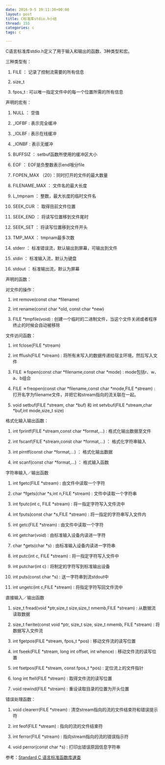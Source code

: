```yaml
---
date: 2016-9-5 19:11:30+00:00
layout: post
title: C标准库stdio.h小结
thread: 155
categories: c
tags: c

---
```


C语言标准库stdio.h定义了用于输入和输出的函数、3种类型和宏。

三种类型有：

1. FILE ： 记录了控制流需要的所有信息

2. size_t 

3. fpos_t : 可以唯一指定文件中的每一个位置所需的所有信息

声明的宏有：

1. NULL ： 空值

2. _IOFBF : 表示完全缓冲

3. _IOLBF : 表示在线缓冲

4. _IONBF : 表示无缓冲

5. BUFFSIZ ： setbuf函数所使用的缓冲区大小

6. EOF ： EOF是负整数表示end哦分file

7. FOPEN_MAX （20）：同时打开的文件的最大数量

8. FILENAME_MAX ： 文件名的最大长度

9. L_tmpnam ： 整数，最大长度的临时文件名

10. SEEK_CUR ： 取得目前文件位置

11. SEEK_END ： 将读写位置移到文件尾时

12. SEEK_SET ： 将读写位置移到文件开头

13. TMP_MAX ： tmpnam最多次数

14. stderr ： 标准错误流，默认输出到屏幕，可输出到文件

15. stdin ： 标准输入流，默认为键盘

16. stdout ： 标准输出流，默认为屏幕

声明的函数：

对文件的操作：

1. int remove(const char *filename)

2. int rename(const char *old, const char *new)

3. FILE *tmpfile(void) : 创建一个临时的二进制文件，当这个文件关闭或者程序终止的时候会自动被移除

文件访问函数：

1. int fclose(FILE *stream) 

2. int fflush(FILE *stream) : 将所有未写入的数据传递给宿主环境，然后写入文件

3. FILE ＊fopen(const char *filename,const char *mode) : mode包括r、w、a、b组合

4. FILE ＊freopen(const char *filename,const char *mode,FILE *stream) : 打开名字为filename文件，并把它和stream指向的流关联在一起。

5. void setbuf(FILE *stream, char *buf) 和 int setvbuf(FILE *stream,char *buf,int mode,size_t size)

格式化输入输出函数：

1. int fprintf(FILE *stream,const char *format,...) : 格式化输出数据至文件

2. int fscanf(FILE *stream,const char *format,...) ： 格式化字符串输入

3. int pirntf(const char *format,...) ： 格式化输出数据

4. int scanf(const char *format,...) ： 格式输入函数

字符串输入／输出函数

1. int fgetc(FILE *stream) : 由文件中读取一个字符

2. char *fgets(char *s,int n,FILE *stream) : 文件中读取一个字符串

3. int fputc(int c, FILE *stream) : 将一指定字符写入文件流中

4. int fputs(const char *s,FILE *stream) : 将一指定的字符串写入文件内

5. int getc(FILE *stream) : 由文件中读取一个字符

6. int getchar(void) : 由标准输入设备内读进一字符

7. char *gets(char *s) : 由标准输入设备内读进一字符串

8. int putc(int c, FILE *stream) : 将一指定字符写入文件中

9. int putchar(int c) : 将制定的字符写到标准输出设备

10. int puts(const char *s) : 送一字符串到流stdout中

11. int ungetc(int c,FILE *stream) : 将指定字符写回文件流中

直接输入／输出函数

1.  size_t fread(void *ptr,size_t size,size_t nmemb,FILE *stream) : 从数据流读取数据

2.  size_t fwrite(const void *ptr, size_t size, size_t nmemb, FILE *stream) : 将数据写入文件流

3. int fgetpos(FILE *stream, fpos_t *pos) : 移动文件流的读写位置

4. int fseek(FILE *stream, long int offset, int whence) : 移动文件流的读写位置

5. int fsetpos(FILE *stream, const fpos_t *pos) : 定位流上的文件指针

6. long int ftell(FILE *stream) : 取得文件流的读写位置

7. void rewind(FILE *stream) : 重设读取目录的位置为开头位置

错误处理函数：

1. void clearerr(FILE *stream) : 清空stream指向的流的文件结束符和错误提示符

2. int feof(FILE *stream) : 指向的流的文件结束符

3. int ferror(FILE *stream) : 指向stream指向的流的错误指示符

4. void perror(const char *s) : 打印出错误原因信息字符串




参考：[Standard C 语言标准函数库速查](http://ganquan.info/standard-c/)



















 





















